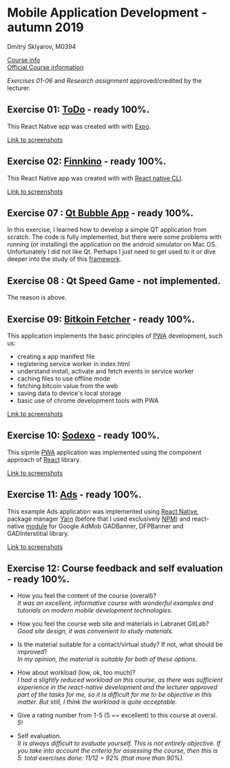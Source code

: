 # Mobile Application Development - autumn 2019
Dmitry Sklyarov, M0394  

[Course info](https://gitlab.labranet.jamk.fi/TTOW0635/Mobile-Project)  
[Official Course information](https://asio.jamk.fi/pls/asio/asio_ectskuv1.kurssin_ks?ktun=TTOW0615&knro=&noclose=%20&lan=e)  

*Exercises 01-06* and *Research assignment* approved/credited by the lecturer.

## Exercise 01: [ToDo](react-native-expo-todo) - ready 100%.

This React Native app was created with  with [Expo](https://expo.io/).  

[Link to screenshots](react-native-expo-todo/screenshots)  

## Exercise 02: [Finnkino](react_native_finnkino) - ready 100%.

This React Native app was created with with [React native CLI](https://expo.io/).  

[Link to screenshots](react_native_finnkino/screenshots)  

## Exercise 07  : [Qt Bubble App](qt_bubble_app) - ready 100%.

In this exercise, I learned how to develop a simple QT application from scratch. The code is fully implemented, but there were some problems with running (or installing) the application on the android simulator on Mac OS.  
Unfortunately I did not like Qt. Perhaps I just need to get used to it or dive deeper into the study of this [framework](https://www.qt.io/).  

## Exercise 08  : Qt Speed Game - not implemented.

The reason is above.

## Exercise 09: [Bitkoin Fetcher](pwa_bitcoin_fetcher) - ready 100%.

This application implements the basic principles of [PWA](https://developers.google.com/web/progressive-web-apps) development, such us:  

- creating a app manifest file  
- registering service worker in index.html  
- understand install, activate and fetch events in service worker  
- caching files to use offline mode  
- fetching bitcoin value from the web  
- saving data to device's local storage  
- basic use of chrome development tools with PWA  

[Link to screenshots](pwa_bitcoin_fetcher/screenshots)  

## Exercise 10: [Sodexo](react-pwa-sodexo) - ready 100%.

This sipmle [PWA](https://developers.google.com/web/progressive-web-apps) application was implemented using the component approach of [React](https://reactjs.org/) library.  

[Link to screenshots](react-pwa-sodexo/screenshots)  

## Exercise 11: [Ads](react_native_ads) - ready 100%.

This example Ads application was implemented using [React Native](https://facebook.github.io/react-native/), package manager [Yarn](https://yarnpkg.com/lang/en/) (before that I used exclusively [NPM](https://www.npmjs.com/)) and react-native [module](https://www.npmjs.com/package/react-native-admob) for Google AdMob GADBanner, DFPBanner and GADInterstitial   library.  

[Link to screenshots](react_native_ads/screenshots)  

## Exercise 12: Course feedback and self evaluation - ready 100%.

- How you feel the content of the course (overall)?  
*It was an excellent, informative course with wonderful examples and tutorials on modern mobile development technologies.*  

- How you feel the course web site and materials in Labranet GitLab?  
*Good site design, it was convenient to study materials.*  

- Is the material suitable for a contact/virtual study? If not, what should be improved?  
*In my opinion, the material is suitable for both of these options.*  

- How about workload (low, ok, too much)?  
*I had a slightly reduced workload on this course, as there was sufficient experience in the react-native development and the lecturer approved part of the tasks for me, so it is difficult for me to be objective in this matter. But still, I think the workload is quite acceptable.*  

- Give a rating number from 1-5 (5 == excellent) to this course at overal.  
*5!*

- Self evaluation.  
*It is always difficult to evaluate yourself. This is not entirely objective. If you take into account the criteria for assessing the course, then this is 5: total exercises done: 11/12 = 92% (that more than 90%).*